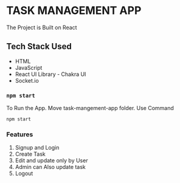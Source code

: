 # TASK MANAGEMENT APP

The Project is Built on React

## Tech Stack Used

* HTML
* JavaScript
* React UI Library - Chakra UI
* Socket.io

### `npm start`

To Run the App. Move task-mangement-app folder. Use Command

```
npm start
```

### Features

1. Signup and Login
2. Create Task
3. Edit and update only by User
4. Admin can Also update task
5. Logout
